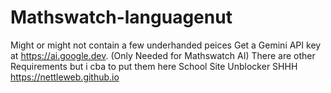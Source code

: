 # Mathswatch-languagenut
Might or might not contain a few underhanded peices
Get a Gemini API key at https://ai.google.dev. (Only Needed for Mathswatch AI)
There are other Requirements but i cba to put them here
School Site Unblocker SHHH 
https://nettleweb.github.io
